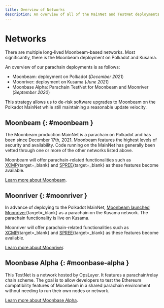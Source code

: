 ```yaml
---
title: Overview of Networks
description: An overview of all of the MainNet and TestNet deployments of Moonbeam, an Ethereum-compatible smart contract parachain on Polkadot and Kusama.
---
```


# Networks

There are multiple long-lived Moonbeam-based networks. Most significantly, there is the Moonbeam deployment on Polkadot and Kusama.

An overview of our parachain deployments is as follows:

 - Moonbeam: deployment on Polkadot (_December 2021_)
 - Moonriver: deployment on Kusama (_June 2021_)
 - Moonbase Alpha: Parachain TestNet for Moonbeam and Moonriver (_September 2020_)

This strategy allows us to de-risk software upgrades to Moonbeam on the Polkadot MainNet while still maintaining a reasonable update velocity.

## Moonbeam {: #moonbeam }

The Moonbeam production MainNet is a parachain on Polkadot and has been since December 17th, 2021. Moonbeam features the highest levels of security and availability. Code running on the MainNet has generally been vetted through one or more of the other networks listed above.

Moonbeam will offer parachain-related functionalities such as [XCMP](https://wiki.polkadot.network/docs/learn-crosschain/){target=\_blank} and [SPREE](https://wiki.polkadot.network/docs/learn-spree/){target=\_blank} as these features become available.

[Learn more about Moonbeam](/learn/platform/networks/moonbeam/).

## Moonriver {: #moonriver }

In advance of deploying to the Polkadot MainNet, [Moonbeam launched Moonriver](https://moonbeam.network/announcements/moonriver-launch-kusama/){target=\_blank} as a parachain on the Kusama network. The parachain functionality is live on Kusama.

Moonriver will offer parachain-related functionalities such as [XCMP](https://wiki.polkadot.network/docs/learn-crosschain/){target=\_blank} and [SPREE](https://wiki.polkadot.network/docs/learn-spree/){target=\_blank} as these features become available.

[Learn more about Moonriver](/learn/platform/networks/moonriver/).

## Moonbase Alpha {: #moonbase-alpha }

This TestNet is a network hosted by OpsLayer. It features a parachain/relay chain scheme. The goal is to allow developers to test the Ethereum compatibility features of Moonbeam in a shared parachain environment without needing to run their own nodes or network.

[Learn more about Moonbase Alpha](/learn/platform/networks/moonbase/).
